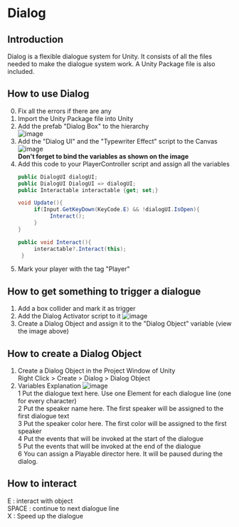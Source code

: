 # Dialog

## Introduction
Dialog is a flexible dialogue system for Unity.
It consists of all the files needed to make the dialogue system work. A Unity Package file is also included.

## How to use Dialog
0. Fix all the errors if there are any
1. Import the Unity Package file into Unity
2. Add the prefab "Dialog Box" to the hierarchy </br>
  ![image](https://user-images.githubusercontent.com/41127485/137631852-bc0e4778-ed4e-4786-99eb-ef45bf792899.png)
3. Add the "Dialog UI" and the "Typewriter Effect" script to the Canvas </br>
  ![image](https://user-images.githubusercontent.com/41127485/137632132-b8426647-c314-4203-9ecb-7f734a32f112.png) </br>
  **Don't forget to bind the variables as shown on the image**
4. Add this code to your PlayerController script and assign all the variables </br>
   ```C#
   public DialogUI dialogUI;
   public DialogUI DialogUI => dialogUI;
   public Interactable interactable {get; set;}
   
   void Update(){
        if(Input.GetKeyDown(KeyCode.E) && !dialogUI.IsOpen){
             Interact();
        }
   }
   
   public void Interact(){
        interactable?.Interact(this);
    }
   ```
5. Mark your player with the tag "Player"

## How to get something to trigger a dialogue
1. Add a box collider and mark it as trigger
2. Add the Dialog Activator script to it
   ![image](https://user-images.githubusercontent.com/41127485/137632719-3e67037d-03f7-41b8-9f52-55173d1988aa.png)
3. Create a Dialog Object and assign it to the "Dialog Object" variable (view the image above)

## How to create a Dialog Object
1. Create a Dialog Object in the Project Window of Unity </br>
   Right Click > Create > Dialog > Dialog Object
2. Variables Explanation
   ![image](https://user-images.githubusercontent.com/41127485/137633102-91366af1-44ae-4c3b-a4a6-41742f7d22f2.png) </br>
   1 Put the dialogue text here. Use one Element for each dialogue line (one for every character)  
   2 Put the speaker name here. The first speaker will be assigned to the first dialogue text  
   3 Put the speaker color here. The first color will be assigned to the first speaker  
   4 Put the events that will be invoked at the start of the dialogue  
   5 Put the events that will be invoked at the end of the dialogue  
   6 You can assign a Playable director here. It will be paused during the dialog.  
   
## How to interact
E : interact with object  
SPACE : continue to next dialogue line  
X : Speed up the dialogue
